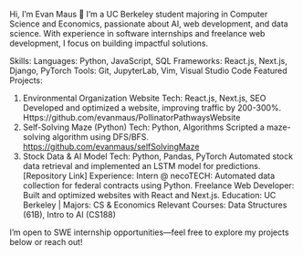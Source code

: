 Hi, I’m Evan Maus 👋
I’m a UC Berkeley student majoring in Computer Science and Economics, passionate about AI, web development, and data science. With experience in software internships and freelance web development, I focus on building impactful solutions.

Skills:
Languages: Python, JavaScript, SQL
Frameworks: React.js, Next.js, Django, PyTorch
Tools: Git, JupyterLab, Vim, Visual Studio Code
Featured Projects:
1. Environmental Organization Website
Tech: React.js, Next.js, SEO
Developed and optimized a website, improving traffic by 200-300%.
Https://github.com/evanmaus/PollinatorPathwaysWebsite
2. Self-Solving Maze (Python)
Tech: Python, Algorithms
Scripted a maze-solving algorithm using DFS/BFS.
https://github.com/evanmaus/selfSolvingMaze
3. Stock Data & AI Model
Tech: Python, Pandas, PyTorch
Automated stock data retrieval and implemented an LSTM model for predictions.
[Repository Link]
Experience:
Intern @ necoTECH: Automated data collection for federal contracts using Python.
Freelance Web Developer: Built and optimized websites with React and Next.js.
Education:
UC Berkeley | Majors: CS & Economics
Relevant Courses: Data Structures (61B), Intro to AI (CS188)

I’m open to SWE internship opportunities—feel free to explore my projects below or reach out!

